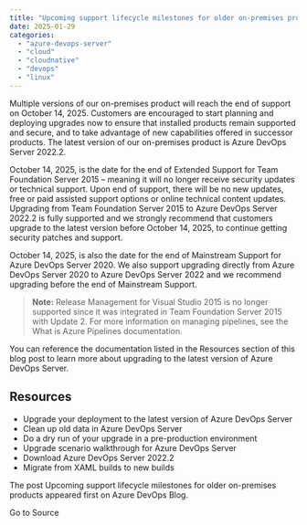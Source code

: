 ```yaml
---
title: "Upcoming support lifecycle milestones for older on-premises products"
date: 2025-01-29
categories: 
  - "azure-devops-server"
  - "cloud"
  - "cloudnative"
  - "devops"
  - "linux"
---
```


Multiple versions of our on-premises product will reach the end of support on October 14, 2025. Customers are encouraged to start planning and deploying upgrades now to ensure that installed products remain supported and secure, and to take advantage of new capabilities offered in successor products. The latest version of our on-premises product is Azure DevOps Server 2022.2.

October 14, 2025, is the date for the end of Extended Support for Team Foundation Server 2015 – meaning it will no longer receive security updates or technical support. Upon end of support, there will be no new updates, free or paid assisted support options or online technical content updates. Upgrading from Team Foundation Server 2015 to Azure DevOps Server 2022.2 is fully supported and we strongly recommend that customers upgrade to the latest version before October 14, 2025, to continue getting security patches and support.

October 14, 2025, is also the date for the end of Mainstream Support for Azure DevOps Server 2020. We also support upgrading directly from Azure DevOps Server 2020 to Azure DevOps Server 2022 and we recommend upgrading before the end of Mainstream Support.

> **Note:** Release Management for Visual Studio 2015 is no longer supported since it was integrated in Team Foundation Server 2015 with Update 2. For more information on managing pipelines, see the What is Azure Pipelines documentation.

You can reference the documentation listed in the Resources section of this blog post to learn more about upgrading to the latest version of Azure DevOps Server.

## Resources

- Upgrade your deployment to the latest version of Azure DevOps Server
- Clean up old data in Azure DevOps Server
- Do a dry run of your upgrade in a pre-production environment
- Upgrade scenario walkthrough for Azure DevOps Server
- Download Azure DevOps Server 2022.2
- Migrate from XAML builds to new builds

The post Upcoming support lifecycle milestones for older on-premises products appeared first on Azure DevOps Blog.

Go to Source
